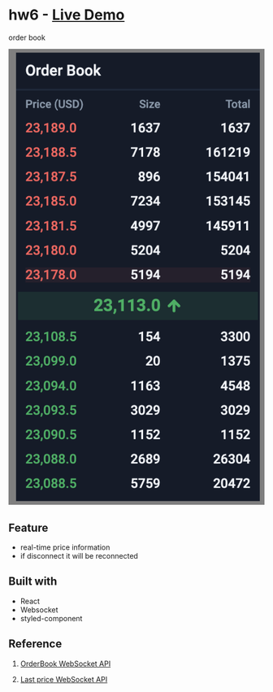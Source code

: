 # hw6 - [Live Demo](https://order-book-0.web.app/)

order book


![screenshot](./images/screenshot.png)

## Feature
- real-time price information
- if disconnect it will be reconnected

## Built with

- React
- Websocket
- styled-component

## Reference

1. [OrderBook WebSocket API](https://btsecom.github.io/docs/futures/en/#orderbook-incremental-updates)

2. [Last price WebSocket API](https://btsecom.github.io/docs/futures/en/#public-trade-fills)
